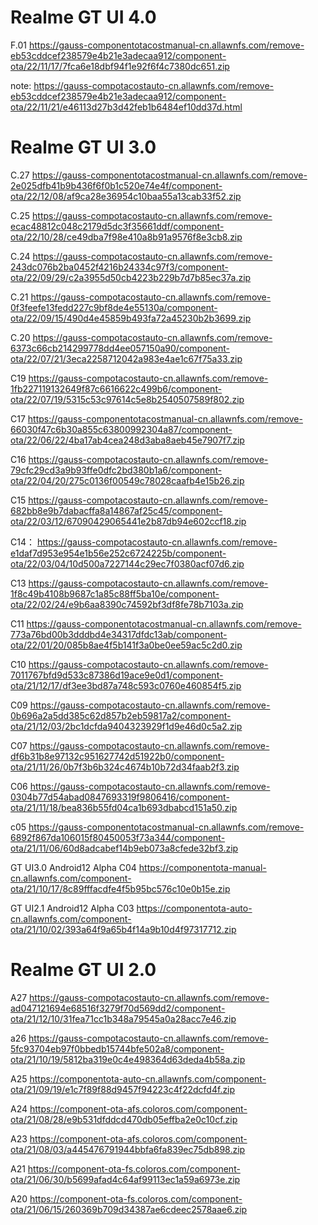 # Realme GT UI 4.0
F.01
https://gauss-componentotacostmanual-cn.allawnfs.com/remove-eb53cddcef238579e4b21e3adecaa912/component-ota/22/11/17/7fca6e18dbf94f1e92f6f4c7380dc651.zip

note: https://gauss-compotacostauto-cn.allawnfs.com/remove-eb53cddcef238579e4b21e3adecaa912/component-ota/22/11/21/e46113d27b3d42feb1b6484ef10dd37d.html

# Realme GT UI 3.0
C.27
https://gauss-componentotacostmanual-cn.allawnfs.com/remove-2e025dfb41b9b436f6f0b1c520e74e4f/component-ota/22/12/08/af9ca28e36954c10baa55a13cab33f52.zip

C.25
https://gauss-compotacostauto-cn.allawnfs.com/remove-ecac48812c048c2179d5dc3f35661ddf/component-ota/22/10/28/ce49dba7f98e410a8b91a9576f8e3cb8.zip

C.24
https://gauss-compotacostauto-cn.allawnfs.com/remove-243dc076b2ba0452f4216b24334c97f3/component-ota/22/09/29/c2a3955d50cb4223b229b7d7b85ec37a.zip

C.21
https://gauss-compotacostauto-cn.allawnfs.com/remove-0f3feefe13fedd227c9bf8de4e55130a/component-ota/22/09/15/490d4e45859b493fa72a45230b2b3699.zip

C.20
https://gauss-compotacostauto-cn.allawnfs.com/remove-6373c66cb214299778dd4ee057150a90/component-ota/22/07/21/3eca2258712042a983e4ae1c67f75a33.zip

C19
https://gauss-compotacostauto-cn.allawnfs.com/remove-1fb227119132649f87c6616622c499b6/component-ota/22/07/19/5315c53c97614c5e8b2540507589f802.zip

C17
https://gauss-componentotacostmanual-cn.allawnfs.com/remove-66030f47c6b30a855c63800992304a87/component-ota/22/06/22/4ba17ab4cea248d3aba8aeb45e7907f7.zip

C16
https://gauss-compotacostauto-cn.allawnfs.com/remove-79cfc29cd3a9b93ffe0dfc2bd380b1a6/component-ota/22/04/20/275c0136f00549c78028caafb4e15b26.zip

C15
https://gauss-compotacostauto-cn.allawnfs.com/remove-682bb8e9b7dabacffa8a14867af25c45/component-ota/22/03/12/67090429065441e2b87db94e602ccf18.zip

C14：
https://gauss-compotacostauto-cn.allawnfs.com/remove-e1daf7d953e954e1b56e252c6724225b/component-ota/22/03/04/10d500a7227144c29ec7f0380acf07d6.zip

C13 
https://gauss-compotacostauto-cn.allawnfs.com/remove-1f8c49b4108b9687c1a85c88ff5ba10e/component-ota/22/02/24/e9b6aa8390c74592bf3df8fe78b7103a.zip

C11
https://gauss-componentotacostmanual-cn.allawnfs.com/remove-773a76bd00b3dddbd4e34317dfdc13ab/component-ota/22/01/20/085b8ae4f5b141f3a0be0ee59ac5c2d0.zip

C10
https://gauss-compotacostauto-cn.allawnfs.com/remove-7011767bfd9d533c87386d19ace9e0d1/component-ota/21/12/17/df3ee3bd87a748c593c0760e460854f5.zip

C09
https://gauss-compotacostauto-cn.allawnfs.com/remove-0b696a2a5dd385c62d857b2eb59817a2/component-ota/21/12/03/2bc1dcfda9404323929f1d9e46d0c5a2.zip

C07
https://gauss-compotacostauto-cn.allawnfs.com/remove-df6b31b8e97132c951627742d51922b0/component-ota/21/11/26/0b7f3b6b324c4674b10b72d34faab2f3.zip

C06
https://gauss-compotacostauto-cn.allawnfs.com/remove-0304b77d54abad0847693319f9806416/component-ota/21/11/18/bea836b55fd04ca1b693dbabcd151a50.zip

c05
https://gauss-componentotacostmanual-cn.allawnfs.com/remove-6892f867da106015f80450053f73a344/component-ota/21/11/06/60d8adcabef14b9eb073a8cfede32bf3.zip

GT UI3.0 Android12 Alpha C04
https://componentota-manual-cn.allawnfs.com/component-ota/21/10/17/8c89fffacdfe4f5b95bc576c10e0b15e.zip

GT UI2.1 Android12 Alpha C03
https://componentota-auto-cn.allawnfs.com/component-ota/21/10/02/393a64f9a65b4f14a9b10d4f97317712.zip

# Realme GT UI 2.0

A27
https://gauss-compotacostauto-cn.allawnfs.com/remove-ad047121694e68516f3279f70d569dd2/component-ota/21/12/10/31fea71cc1b348a79545a0a28acc7e46.zip

a26
https://gauss-compotacostauto-cn.allawnfs.com/remove-5fc93704eb97f0bbedb15744bfe502a8/component-ota/21/10/19/5812ba319e0c4e498364d63deda4b58a.zip

A25
https://componentota-auto-cn.allawnfs.com/component-ota/21/09/19/e1c7f89f88d9457f94223c4f22dcfd4f.zip

A24
https://component-ota-afs.coloros.com/component-ota/21/08/28/e9b531dfddcd470db05effba2e0c10cf.zip

A23
https://component-ota-afs.coloros.com/component-ota/21/08/03/a445476791944bbfa6fa839ec75db898.zip

A21
https://component-ota-fs.coloros.com/component-ota/21/06/30/b5699afad4c64af99113ec1a59a6973e.zip

A20
https://component-ota-fs.coloros.com/component-ota/21/06/15/260369b709d34387ae6cdeec2578aae6.zip
